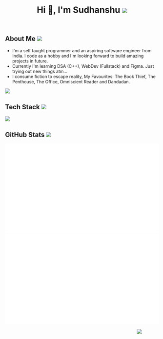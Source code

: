 <h1 align="center">Hi 👋, I'm Sudhanshu <img src="https://media.giphy.com/media/mGcNjsfWAjY5AEZNw6/giphy.gif" width="100"></h1>

<div align = center>
  <a href="https://t.me/syswitzz"><img src="https://img.shields.io/badge/@syswitzz-131621?style=for-the-badge&logo=telegram&logoColor=blue" alt="" srcset=""></a>
  <a href="https://discordapp.com/users/1100142097669029970"><img src="https://img.shields.io/badge/@syswitzz-131621?style=for-the-badge&logo=discord&logoColor=blue" alt="" srcset=""></a>
</div>

<h2>About Me <img src="https://slackmojis.com/emojis/10031-60fps_parrot/download" width="30"></h2>
<ul>
  <li>
    I'm a self taught programmer and an aspiring software engineer from India.  I code as a hobby and I'm looking forward to build amazing projects in future. 
  </li>
  <li>
    Currently I'm learning DSA (C++), WebDev (Fullstack) and Figma. Just trying out new things atm...
  </li>
  <li>
    I consume fiction to escape reality, My Favourites:  The Book Thief, The Penthouse, The Office, Omniscient Reader and Dandadan.
  </li>
</ul>

![](https://komarev.com/ghpvc/?username=syswitzz&style=flat&abbreviated=true)

<h2>Tech Stack <img src="https://raw.githubusercontent.com/Tarikul-Islam-Anik/Animated-Fluent-Emojis/master/Emojis/Animals/Penguin.png" width="30"</img></h2>

![](https://skillicons.dev/icons?i=python,c,cpp,figma,vscode,linux,git,github,docker,html,css,postgres,redis,mongodb)

<h2>GitHub Stats <img src="https://emojis.slackmojis.com/emojis/images/1621024394/39092/cat-roll.gif?1621024394" width="22"></h2>
  
![Stats Overview](https://raw.githubusercontent.com/syswitzz/syswitzz/output/generated/overview.svg)
![Most Used Languages](https://raw.githubusercontent.com/syswitzz/syswitzz/output/generated/languages.svg)

<img src="https://64.media.tumblr.com/34784257378ce2c51675599159735772/tumblr_nd3b8i2gL01sedjuto1_400.gifv" align="right" width="72"/>
